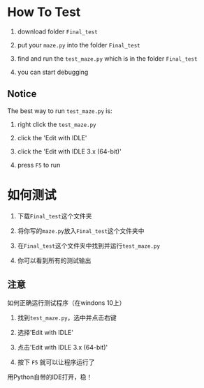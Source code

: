 
How To Test 
====
1. download folder `Final_test`  

2. put your `maze.py` into the folder `Final_test`  

3. find and run the `test_maze.py` which is in the folder `Final_test`  

4. you can start debugging  


		
		
Notice
----
The best way to run `test_maze.py` is:
1. right click the `test_maze.py`  

2. click the 'Edit with IDLE'  

3. click the 'Edit with IDLE 3.x (64-bit)'  

4. press `F5` to run




		
		
如何测试
====
1. 下载`Final_test`这个文件夹  

2. 将你写的`maze.py`放入`Final_test`这个文件夹中  

3. 在`Final_test`这个文件夹中找到并运行`test_maze.py`

4. 你可以看到所有的测试输出




		
		
注意
----
如何正确运行测试程序（在windons 10上）
1. 找到`test_maze.py`，选中并点击右键  

2. 选择'Edit with IDLE'  

3. 点击'Edit with IDLE 3.x (64-bit)'  

4. 按下 `F5` 就可以让程序运行了  
		
		
用Python自带的IDE打开，稳！
